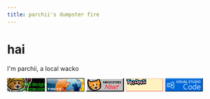 ```yaml
---
title: parchii's dumpster fire
---
```


# hai

I'm parchii, a local wacko


[![](/asset/image/badges/webpassion.gif)](https://developer.mozilla.org/en-US/)
[![](/asset/image/badges/firefox3.gif)](https://www.mozilla.org/en-US/firefox/new/)
[![](/asset/image/badges/neocities-now.gif)](https://neocities.org/)
[![](/asset/image/badges/button274.gif)](https://parchii.neocities.org/)
[![](/asset/image/badges/vscbutton.gif)](https://code.visualstudio.com/)

